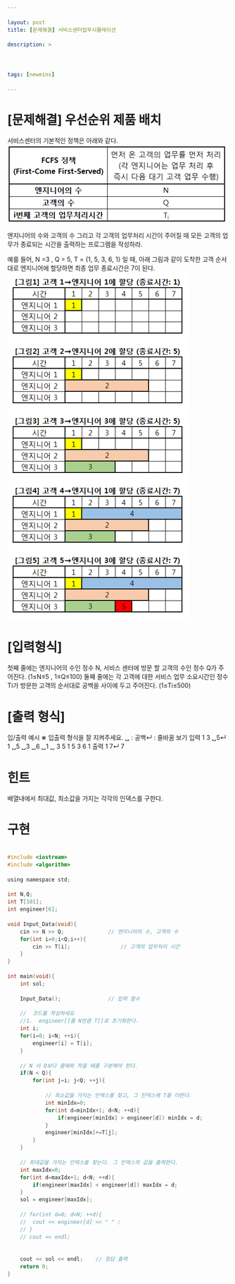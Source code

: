 ```yaml
---

layout: post
title: [문제해결] 서비스센터업무시뮬레이션

description: >



tags: [neweins]

---
```


# [문제해결] 우선순위 제품 배치

서비스센터의 기본적인 정책은 아래와 같다.
![](/assets/img/serviceCenter_1.png)


엔지니어의 수와 고객의 수 그리고 각 고객의 업무처리 시간이 주어질 때
모든 고객의 업무가 종료되는 시간을 출력하는 프로그램을 작성하라.

예를 들어, N =3 , Q = 5, T = {1, 5, 3, 6, 1} 일 때, 아래 그림과 같이
도착한 고객 순서대로 엔지니어에 할당하면 최종 업무 종료시간은 7이 된다.
![](/assets/img/serviceCenter_2.png)



# [입력형식]

첫째 줄에는 엔지니어의 수인 정수 N,
서비스 센터에 방문 할 고객의 수인 정수 Q가 주어진다. (1≤N≤5 , 1≤Q≤100)
둘째 줄에는 각 고객에 대한 서비스 업무 소요시간인 정수 Ti가
방문한 고객의 순서대로 공백을 사이에 두고 주어진다. (1≤Ti≤500)

# [출력 형식]
입/출력 예시
⋇ 입출력 형식을 잘 지켜주세요.
␣ : 공백↵ : 줄바꿈
보기 입력 1
3 ␣5↵
1 ␣5 ␣3 ␣6 ␣1 ␣
3 5
1 5 3 6 1 
출력 1
7↵
7


# 힌트
배열내에서 최대값, 최소값을 가지는 각각의 인덱스를 구한다.


# 구현

~~~C

#include <iostream>
#include <algorithm>

using namespace std;

int N,Q;
int T[101];
int engineer[6];

void Input_Data(void){	
	cin >> N >> Q;				// 엔지니어의 수, 고객의 수
	for(int i=0;i<Q;i++){
		cin >> T[i];				// 고객의 업무처리 시간
	}
}

int main(void){
	int sol;

	Input_Data();				// 입력 함수

	//	코드를 작성하세요
	//1.  engineer[]를 N만큼 T[]로 초기화한다.
	int i;
	for(i=0; i<N; ++i){
		engineer[i] = T[i];
	}
	
	// N 이 Q보다 클때와 작을 때를 구분해야 한다.
	if(N < Q){		
		for(int j=i; j<Q; ++j){
			
			// 최소값을 가지는 인덱스를 찾고, 그 인덱스에 T를 더한다.
			int minIdx=0;
			for(int d=minIdx+1; d<N; ++d){
				if(engineer[minIdx] > engineer[d]) minIdx = d;
			}					
			engineer[minIdx]+=T[j];
		}
	}

	// 최대값을 가지는 인덱스를 찾는다. 그 인덱스의 값을 출력한다.
	int maxIdx=0;
	for(int d=maxIdx+1; d<N; ++d){
		if(engineer[maxIdx] < engineer[d]) maxIdx = d;
	}
	sol = engineer[maxIdx];

	// for(int d=0; d<N; ++d){
	// 	cout << engineer[d] << " " ;
	// }
	// cout << endl;

	
	cout << sol << endl;	// 정답 출력
	return 0;
}

~~~

